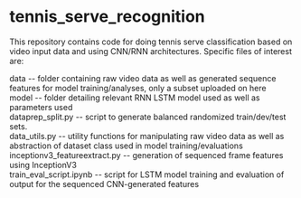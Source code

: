 # tennis_serve_recognition

This repository contains code for doing tennis serve classification based on video input data and using CNN/RNN architectures. 
Specific files of interest are:

data -- folder containing raw video data as well as generated sequence features for model training/analyses, only a subset uploaded on here  
model -- folder detailing relevant RNN LSTM model used as well as parameters used  
dataprep_split.py -- script to generate balanced randomized train/dev/test sets.  
data_utils.py -- utility functions for manipulating raw video data as well as abstraction of dataset class used in model training/evaluations  
inceptionv3_featureextract.py -- generation of sequenced frame features using InceptionV3  
train_eval_script.ipynb -- script for LSTM model training and evaluation of output for the sequenced CNN-generated features  
